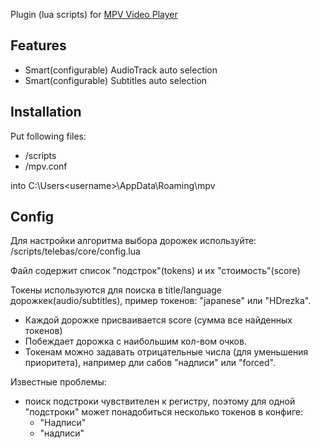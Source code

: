 Plugin (lua scripts) for [MPV Video Player](https://github.com/mpv-player/mpv)

## Features

- Smart(configurable) AudioTrack auto selection
- Smart(configurable) Subtitles auto selection

## Installation

Put following files:

- /scripts
- /mpv.conf

into C:\Users\<username>\AppData\Roaming\mpv


## Config 

Для настройки алгоритма выбора дорожек используйте:
/scripts/telebas/core/config.lua

Файл содержит список "подстрок"(tokens) и их "стоимость"(score)

Токены используются для поиска в title/language дорожкек(audio/subtitles), пример токенов: "japanese" или "HDrezka".
- Каждой дорожке присваивается score (сумма все найденных токенов)
- Побеждает дорожка с наибольшим кол-вом очков.
- Токенам можно задавать отрицательные числа (для уменьшения приоритета), например дли сабов "надписи" или "forced".


Известные проблемы:
- поиск подстроки чувствителен к регистру, поэтому для одной "подстроки" может понадобиться несколько токенов в конфиге:
	- "Надписи"
	- "надписи"
